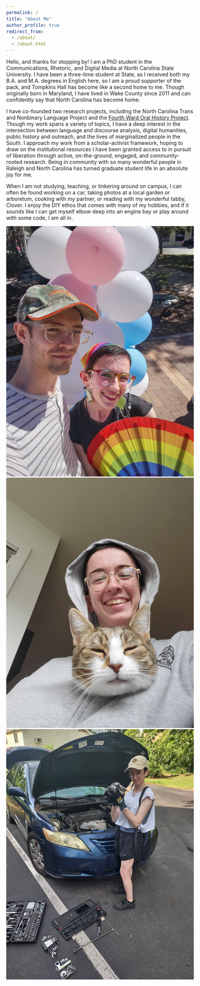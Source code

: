 ```yaml
---
permalink: /
title: "About Me"
author_profile: true
redirect_from: 
  - /about/
  - /about.html
---
```


Hello, and thanks for stopping by! I am a PhD student in the Communications, Rhetoric, and Digital Media at North Carolina State University. I have been a three-time student at State, as I received both my B.A. and M.A. degrees in English here, so I am a proud supporter of the pack, and Tompkins Hall has become like a second home to me. Though originally born in Maryland, I have lived in Wake County since 2011 and can confidently say that North Carolina has become home. 

I have co-founded two research projects, including the North Carolina Trans and Nonbinary Language Project and the [Fourth Ward Oral History Project](fourthwardhistory.org). Though my work spans a variety of topics, I have a deep interest in the intersection between language and discourse analysis, digital humanities, public history and outreach, and the lives of marginalized people in the South. I approach my work from a scholar-activist framework, hoping to draw on the institutional resources I have been granted access to in pursuit of liberation through active, on-the-ground, engaged, and community-rooted research. Being in community with so many wonderful people in Raleigh and North Carolina has turned graduate student life in an absolute joy for me.

When I am not studying, teaching, or tinkering around on campus, I can often be found working on a car, taking photos at a local garden or arboretum, cooking with my partner, or reading with my wonderful tabby, Clover. I enjoy the DIY ethos that comes with many of my hobbies, and if it sounds like I can get myself elbow deep into an engine bay or play around with some code, I am all in.

![Haley and their partner, Jon, are pictured standing in front of a balloon display designed with the colors of the trans pride flag at Durham Pride in 2024.](/images/research/durham-pride-2.jpg)
![Haley and their cat, Clover, are pictured together. Clover is wrapped inside Haley's jacket and Haley is laughing.](/images/research/clover.jpg)
![Haley in standing in front of their Camry holding up an alternator they have taken out of the car. Various tool sets can be seen on the ground beside them.](/images/research/car-repair.jpg)